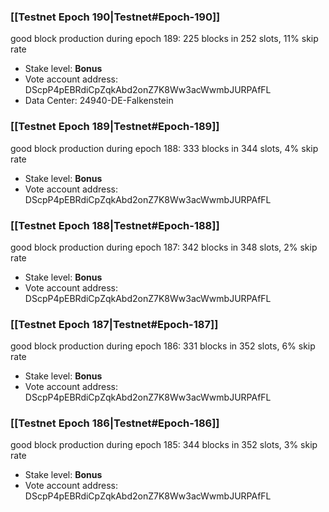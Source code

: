 ### [[Testnet Epoch 190|Testnet#Epoch-190]]
good block production during epoch 189: 225 blocks in 252 slots, 11% skip rate
* Stake level: **Bonus**
* Vote account address: DScpP4pEBRdiCpZqkAbd2onZ7K8Ww3acWwmbJURPAfFL
* Data Center: 24940-DE-Falkenstein
### [[Testnet Epoch 189|Testnet#Epoch-189]]
good block production during epoch 188: 333 blocks in 344 slots, 4% skip rate
* Stake level: **Bonus**
* Vote account address: DScpP4pEBRdiCpZqkAbd2onZ7K8Ww3acWwmbJURPAfFL
### [[Testnet Epoch 188|Testnet#Epoch-188]]
good block production during epoch 187: 342 blocks in 348 slots, 2% skip rate
* Stake level: **Bonus**
* Vote account address: DScpP4pEBRdiCpZqkAbd2onZ7K8Ww3acWwmbJURPAfFL
### [[Testnet Epoch 187|Testnet#Epoch-187]]
good block production during epoch 186: 331 blocks in 352 slots, 6% skip rate
* Stake level: **Bonus**
* Vote account address: DScpP4pEBRdiCpZqkAbd2onZ7K8Ww3acWwmbJURPAfFL
### [[Testnet Epoch 186|Testnet#Epoch-186]]
good block production during epoch 185: 344 blocks in 352 slots, 3% skip rate
* Stake level: **Bonus**
* Vote account address: DScpP4pEBRdiCpZqkAbd2onZ7K8Ww3acWwmbJURPAfFL